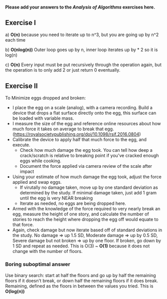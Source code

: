 #### Please add your answers to the ***Analysis of  Algorithms*** exercises here.

## Exercise I

a) **O(n)**
because you need to iterate up to n^3, but you are going up by n^2 each time

b) **O(nlog(n))**
Outer loop goes up by n, inner loop iterates up by * 2 so it is log(n)

c) **O(n)**
Every input must be put recursively through the operation again, but the operation is to only add 2 or just return 0 eventually.

## Exercise II
To Minimize eggs dropped and broken:
- I place the egg on a scale (analog), with a camera recording. Build a device that drops a flat surface directly onto the egg, this surface can be loaded with variable mass. 
- I measure the size of the egg and reference online resources about how much force it takes on average to break that egg. 
(https://royalsocietypublishing.org/doi/10.1098/rsif.2016.0804) 
- Calibrate the device to apply half that much force to the egg, and execute.
    - Check how much damage the egg took. You can tell how deep a crack/scratch is relative to breaking point if you've cracked enough eggs while cooking. 
    - Document the force applied via camera review of the scale after impact
- Using your estimate of how much damage the egg took, adjust the force applied and swap eggs. 
    - If virutally no damage taken, move up by one standard deviation as determined by the study. If minimal damage taken, just add 1 gram until the egg is very NEAR breaking
    - Iterate as needed, no eggs are being dropped here.
- Armed with the knowledge of the force required to very nearly break an egg, measure the height of one story, and calculate the number of stories to reach the height where dropping the egg off would equate to that force. 
- Again, check damage but now iterate based off of standard deviations in the study. No damage => up 1.5 SD, Moderate damage => up by 0.5 SD, Severe damage but not broken => up by one floor. If broken, go down by 1 SD and repeat as needed.
This is O(3) ~ **O(1)** because it does not change with the number of floors. 


### Boring suboptimal answer
Use binary search: start at half the floors and go up by half the remaining floors if it doesn't break, or down half the remaining floors if it does break. Remaining, defined as the floors in between the values you tried.
This is **O(log(n))**



